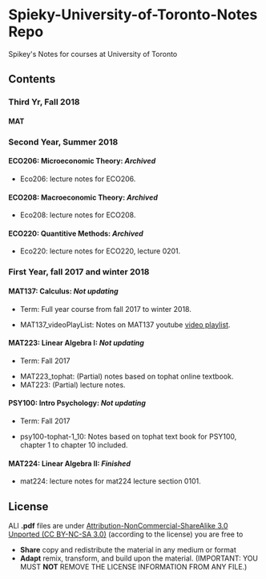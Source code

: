 # Spieky-University-of-Toronto-Notes Repo

Spikey's Notes for courses at University of Toronto

## Contents

### Third Yr, Fall 2018

#### MAT



### Second Year, Summer 2018

#### ECO206: Microeconomic Theory: *Archived*

- Eco206: lecture notes for ECO206.

#### ECO208: Macroeconomic Theory: *Archived*

- Eco208: lecture notes for ECO208.

#### ECO220: Quantitive Methods: *Archived*

- Eco220: lecture notes for ECO220, lecture 0201.



### First Year, fall 2017 and winter 2018

#### MAT137: Calculus: *Not updating*

* Term: Full year course from fall 2017 to winter 2018.

- MAT137_videoPlayList: Notes on MAT137 youtube [video playlist](https://www.youtube.com/channel/UCLzpR8AiHx9h_-yt2fAxd_A).

#### MAT223: Linear Algebra I: *Not updating*

* Term: Fall 2017

- MAT223_tophat: (Partial) notes based on tophat online textbook.
- MAT223: (Partial) lecture notes.

#### PSY100: Intro Psychology: *Not updating*

* Term: Fall 2017

- psy100-tophat-1_10: Notes based on tophat text book for PSY100, chapter 1 to chapter 10 included.

#### MAT224: Linear Algebra II: *Finished*

- mat224: lecture notes for mat224 lecture section 0101.

## License

ALl **.pdf** files are under [Attribution-NonCommercial-ShareAlike 3.0 Unported (CC BY-NC-SA 3.0)](https://creativecommons.org/licenses/by-nc-sa/3.0/deed.en)
(according to the license) you are free to

- **Share** copy and redistribute the material in any medium or format
- **Adapt** remix, transform, and build upon the material. (IMPORTANT: YOU MUST **NOT** REMOVE THE LICENSE INFORMATION FROM ANY FILE.)
